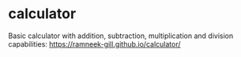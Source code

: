 # calculator
Basic calculator with addition, subtraction, multiplication and division capabilities:
https://ramneek-gill.github.io/calculator/
